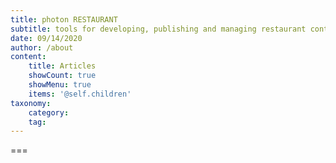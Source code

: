 ```yaml
---
title: photon RESTAURANT
subtitle: tools for developing, publishing and managing restaurant content
date: 09/14/2020
author: /about
content:
    title: Articles
    showCount: true
    showMenu: true
    items: '@self.children'
taxonomy:
    category: 
    tag: 
---
```




===


